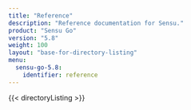 ```yaml
---
title: "Reference"
description: "Reference documentation for Sensu."
product: "Sensu Go"
version: "5.8"
weight: 100
layout: "base-for-directory-listing"
menu:
  sensu-go-5.8:
    identifier: reference
---
```


{{< directoryListing >}}
